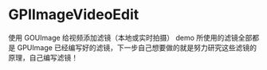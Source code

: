 # GPIImageVideoEdit
使用 GOUImage 给视频添加滤镜（本地或实时拍摄）
demo 所使用的滤镜全部都是 GPUImage 已经编写好的滤镜，下一步自己想要做的就是努力研究这些滤镜的原理，自己编写滤镜！
